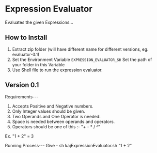 Expression Evaluator
======

Evaluates the given Expressions...

## How to Install
1. Extract zip folder (will have different name for different versions, eg. evaluator-0.1)
2. Set the Environment Variable `EXPRESSION_EVALUATOR_SH` 
   Set the path of your folder in this Variable
3. Use Shell file to run the expression evaluator.

## Version 0.1
Requirements---
  1. Accepts Positive and Negative numbers.
  2. Only Integer values should be given.
  3. Two Operands and One Operator is needed.
  4. Space is needed between operands and operators.
  5. Operators should be one of this :- "+ - * / ^"
 
Ex. "1 + 2" = 3

Running Process---
   Give - sh kajExpressionEvaluator.sh "1 + 2"



